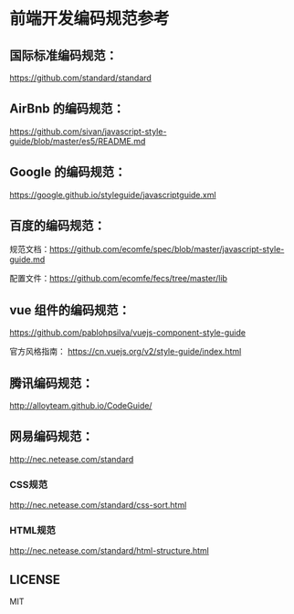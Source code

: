 # 前端开发编码规范参考

## 国际标准编码规范：
https://github.com/standard/standard

## AirBnb 的编码规范：
https://github.com/sivan/javascript-style-guide/blob/master/es5/README.md

## Google 的编码规范：
https://google.github.io/styleguide/javascriptguide.xml

## 百度的编码规范：

规范文档：https://github.com/ecomfe/spec/blob/master/javascript-style-guide.md

配置文件：https://github.com/ecomfe/fecs/tree/master/lib

## vue 组件的编码规范：
https://github.com/pablohpsilva/vuejs-component-style-guide

官方风格指南：
https://cn.vuejs.org/v2/style-guide/index.html

## 腾讯编码规范：
http://alloyteam.github.io/CodeGuide/

## 网易编码规范：
http://nec.netease.com/standard
### CSS规范
http://nec.netease.com/standard/css-sort.html
### HTML规范
http://nec.netease.com/standard/html-structure.html

## LICENSE
MIT
